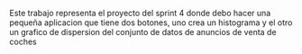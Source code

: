 
Este trabajo representa el proyecto del sprint 4 donde debo hacer una pequeña aplicacion que tiene dos botones, uno crea un histograma y el otro un grafico de dispersion del conjunto de datos de anuncios de venta de coches